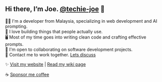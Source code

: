 ## Hi there, I’m Joe. [@techie-joe](//github.com/techie-joe) 👋

🧑‍💻 I'm a developer from Malaysia, specializing in web development and AI prompting.  
💞️ I love building things that people actually use.  
🖥️ Most of my time goes into writing clean code and crafting effective prompts.  
🌱 I'm open to collaborating on software development projects.  
💬 Contact me to work together. [Lets discuss](//github.com/techie-joe/techie-joe/discussions)  

✨ [Visit my website](//techie-joe.github.io) | [Read my wiki page](//github.com/techie-joe/techie-joe/wiki)  

☕️ [Sponsor me coffee](//github.com/sponsors/techie-joe)  

<!---
techie-joe/techie-joe is a ✨ special ✨ repository because its `README.md` (this file) appears on your GitHub profile.
You can click the Preview link to take a look at your changes.
--->
